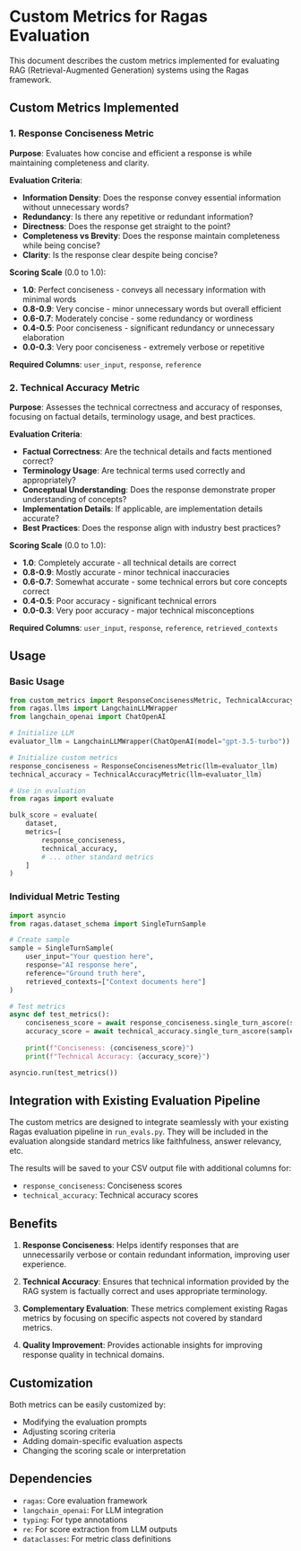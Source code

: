 # Custom Metrics for Ragas Evaluation

This document describes the custom metrics implemented for evaluating RAG (Retrieval-Augmented Generation) systems using the Ragas framework.

## Custom Metrics Implemented

### 1. Response Conciseness Metric

**Purpose**: Evaluates how concise and efficient a response is while maintaining completeness and clarity.

**Evaluation Criteria**:
- **Information Density**: Does the response convey essential information without unnecessary words?
- **Redundancy**: Is there any repetitive or redundant information?
- **Directness**: Does the response get straight to the point?
- **Completeness vs Brevity**: Does the response maintain completeness while being concise?
- **Clarity**: Is the response clear despite being concise?

**Scoring Scale** (0.0 to 1.0):
- **1.0**: Perfect conciseness - conveys all necessary information with minimal words
- **0.8-0.9**: Very concise - minor unnecessary words but overall efficient
- **0.6-0.7**: Moderately concise - some redundancy or wordiness
- **0.4-0.5**: Poor conciseness - significant redundancy or unnecessary elaboration
- **0.0-0.3**: Very poor conciseness - extremely verbose or repetitive

**Required Columns**: `user_input`, `response`, `reference`

### 2. Technical Accuracy Metric

**Purpose**: Assesses the technical correctness and accuracy of responses, focusing on factual details, terminology usage, and best practices.

**Evaluation Criteria**:
- **Factual Correctness**: Are the technical details and facts mentioned correct?
- **Terminology Usage**: Are technical terms used correctly and appropriately?
- **Conceptual Understanding**: Does the response demonstrate proper understanding of concepts?
- **Implementation Details**: If applicable, are implementation details accurate?
- **Best Practices**: Does the response align with industry best practices?

**Scoring Scale** (0.0 to 1.0):
- **1.0**: Completely accurate - all technical details are correct
- **0.8-0.9**: Mostly accurate - minor technical inaccuracies
- **0.6-0.7**: Somewhat accurate - some technical errors but core concepts correct
- **0.4-0.5**: Poor accuracy - significant technical errors
- **0.0-0.3**: Very poor accuracy - major technical misconceptions

**Required Columns**: `user_input`, `response`, `reference`, `retrieved_contexts`

## Usage

### Basic Usage

```python
from custom_metrics import ResponseConcisenessMetric, TechnicalAccuracyMetric
from ragas.llms import LangchainLLMWrapper
from langchain_openai import ChatOpenAI

# Initialize LLM
evaluator_llm = LangchainLLMWrapper(ChatOpenAI(model="gpt-3.5-turbo"))

# Initialize custom metrics
response_conciseness = ResponseConcisenessMetric(llm=evaluator_llm)
technical_accuracy = TechnicalAccuracyMetric(llm=evaluator_llm)

# Use in evaluation
from ragas import evaluate

bulk_score = evaluate(
    dataset,
    metrics=[
        response_conciseness,
        technical_accuracy,
        # ... other standard metrics
    ]
)
```

### Individual Metric Testing

```python
import asyncio
from ragas.dataset_schema import SingleTurnSample

# Create sample
sample = SingleTurnSample(
    user_input="Your question here",
    response="AI response here",
    reference="Ground truth here",
    retrieved_contexts=["Context documents here"]
)

# Test metrics
async def test_metrics():
    conciseness_score = await response_conciseness.single_turn_ascore(sample, callbacks=None)
    accuracy_score = await technical_accuracy.single_turn_ascore(sample, callbacks=None)
    
    print(f"Conciseness: {conciseness_score}")
    print(f"Technical Accuracy: {accuracy_score}")

asyncio.run(test_metrics())
```

## Integration with Existing Evaluation Pipeline

The custom metrics are designed to integrate seamlessly with your existing Ragas evaluation pipeline in `run_evals.py`. They will be included in the evaluation alongside standard metrics like faithfulness, answer relevancy, etc.

The results will be saved to your CSV output file with additional columns for:
- `response_conciseness`: Conciseness scores
- `technical_accuracy`: Technical accuracy scores

## Benefits

1. **Response Conciseness**: Helps identify responses that are unnecessarily verbose or contain redundant information, improving user experience.

2. **Technical Accuracy**: Ensures that technical information provided by the RAG system is factually correct and uses appropriate terminology.

3. **Complementary Evaluation**: These metrics complement existing Ragas metrics by focusing on specific aspects not covered by standard metrics.

4. **Quality Improvement**: Provides actionable insights for improving response quality in technical domains.

## Customization

Both metrics can be easily customized by:
- Modifying the evaluation prompts
- Adjusting scoring criteria
- Adding domain-specific evaluation aspects
- Changing the scoring scale or interpretation

## Dependencies

- `ragas`: Core evaluation framework
- `langchain_openai`: For LLM integration
- `typing`: For type annotations
- `re`: For score extraction from LLM outputs
- `dataclasses`: For metric class definitions
